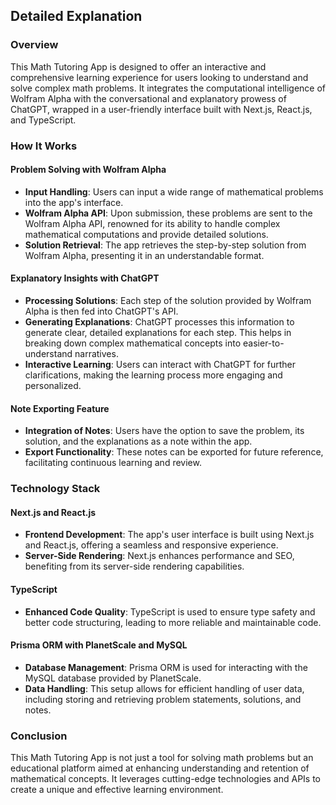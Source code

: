 ## Detailed Explanation

### Overview

This Math Tutoring App is designed to offer an interactive and comprehensive learning experience for users looking to understand and solve complex math problems. It integrates the computational intelligence of Wolfram Alpha with the conversational and explanatory prowess of ChatGPT, wrapped in a user-friendly interface built with Next.js, React.js, and TypeScript.

### How It Works

#### Problem Solving with Wolfram Alpha

- **Input Handling**: Users can input a wide range of mathematical problems into the app's interface.
- **Wolfram Alpha API**: Upon submission, these problems are sent to the Wolfram Alpha API, renowned for its ability to handle complex mathematical computations and provide detailed solutions.
- **Solution Retrieval**: The app retrieves the step-by-step solution from Wolfram Alpha, presenting it in an understandable format.

#### Explanatory Insights with ChatGPT

- **Processing Solutions**: Each step of the solution provided by Wolfram Alpha is then fed into ChatGPT's API.
- **Generating Explanations**: ChatGPT processes this information to generate clear, detailed explanations for each step. This helps in breaking down complex mathematical concepts into easier-to-understand narratives.
- **Interactive Learning**: Users can interact with ChatGPT for further clarifications, making the learning process more engaging and personalized.

#### Note Exporting Feature

- **Integration of Notes**: Users have the option to save the problem, its solution, and the explanations as a note within the app.
- **Export Functionality**: These notes can be exported for future reference, facilitating continuous learning and review.

### Technology Stack

#### Next.js and React.js

- **Frontend Development**: The app's user interface is built using Next.js and React.js, offering a seamless and responsive experience.
- **Server-Side Rendering**: Next.js enhances performance and SEO, benefiting from its server-side rendering capabilities.

#### TypeScript

- **Enhanced Code Quality**: TypeScript is used to ensure type safety and better code structuring, leading to more reliable and maintainable code.

#### Prisma ORM with PlanetScale and MySQL

- **Database Management**: Prisma ORM is used for interacting with the MySQL database provided by PlanetScale.
- **Data Handling**: This setup allows for efficient handling of user data, including storing and retrieving problem statements, solutions, and notes.

### Conclusion

This Math Tutoring App is not just a tool for solving math problems but an educational platform aimed at enhancing understanding and retention of mathematical concepts. It leverages cutting-edge technologies and APIs to create a unique and effective learning environment.
